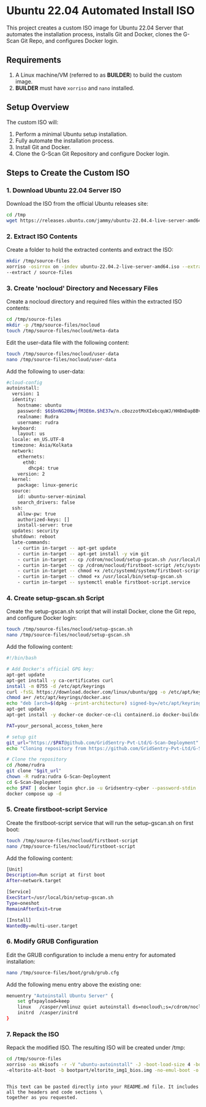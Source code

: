 # Ubuntu 22.04 Automated Install ISO

This project creates a custom ISO image for Ubuntu 22.04 Server that automates the installation process, installs Git and Docker, clones the G-Scan Git Repo, and configures Docker login.

## Requirements

1. A Linux machine/VM (referred to as **BUILDER**) to build the custom image.
2. **BUILDER** must have `xorriso` and `nano` installed.

## Setup Overview

The custom ISO will:
1. Perform a minimal Ubuntu setup installation.
2. Fully automate the installation process.
3. Install Git and Docker.
4. Clone the G-Scan Git Repository and configure Docker login.

## Steps to Create the Custom ISO

### 1. Download Ubuntu 22.04 Server ISO

Download the ISO from the official Ubuntu releases site:

```bash
cd /tmp
wget https://releases.ubuntu.com/jammy/ubuntu-22.04.4-live-server-amd64.iso
```

### 2. Extract ISO Contents

Create a folder to hold the extracted contents and extract the ISO:

```bash
mkdir /tmp/source-files
xorriso -osirrox on -indev ubuntu-22.04.2-live-server-amd64.iso --extract_boot_images source-files/bootpart \
--extract / source-files
```

### 3. Create 'nocloud' Directory and Necessary Files

Create a nocloud directory and required files within the extracted ISO contents:

```bash
cd /tmp/source-files
mkdir -p /tmp/source-files/nocloud
touch /tmp/source-files/nocloud/meta-data
```

Edit the user-data file with the following content:
```bash
touch /tmp/source-files/nocloud/user-data
nano /tmp/source-files/nocloud/user-data
```

Add the following to user-data:
```bash
#cloud-config
autoinstall:
  version: 1
  identity:
    hostname: ubuntu
    password: $6$bnNG20NwjfM3E6m.$hE37w/n.c8ozzotMnXIebcquWJ/HH8mDapBBvYrLyKfLj8Rpu2lzBylBvT9o3o8NQFSJXpHiotu8S/1LzS1GK1
    realname: Rudra
    username: rudra
  keyboard:
    layout: us
  locale: en_US.UTF-8
  timezone: Asia/Kolkata
  network:
    ethernets:
      eth0:
        dhcp4: true
    version: 2
  kernel:
    package: linux-generic
  source:
    id: ubuntu-server-minimal
    search_drivers: false
  ssh:
    allow-pw: true
    authorized-keys: []
    install-server: true
  updates: security
  shutdown: reboot
  late-commands:
    - curtin in-target -- apt-get update
    - curtin in-target -- apt-get install -y vim git
    - curtin in-target -- cp /cdrom/nocloud/setup-gscan.sh /usr/local/bin/
    - curtin in-target -- cp /cdrom/nocloud/firstboot-script /etc/systemd/system/firstboot-script.service
    - curtin in-target -- chmod +x /etc/systemd/system/firstboot-script.service
    - curtin in-target -- chmod +x /usr/local/bin/setup-gscan.sh
    - curtin in-target -- systemctl enable firstboot-script.service
```

### 4. Create setup-gscan.sh Script

Create the setup-gscan.sh script that will install Docker, clone the Git repo, and configure Docker login:
```bash
touch /tmp/source-files/nocloud/setup-gscan.sh
nano /tmp/source-files/nocloud/setup-gscan.sh
```

Add the following content:
```bash
#!/bin/bash

# Add Docker's official GPG key:
apt-get update
apt-get install -y ca-certificates curl
install -m 0755 -d /etc/apt/keyrings
curl -fsSL https://download.docker.com/linux/ubuntu/gpg -o /etc/apt/keyrings/docker.asc
chmod a+r /etc/apt/keyrings/docker.asc
echo "deb [arch=$(dpkg --print-architecture) signed-by=/etc/apt/keyrings/docker.asc] https://download.docker.com/linux/ubuntu  $(. /etc/os-release && echo "$VERSION_CODENAME") stable" | tee /etc/apt/sources.list.d/docker.list > /dev/null
apt-get update
apt-get install -y docker-ce docker-ce-cli containerd.io docker-buildx-plugin docker-compose-plugin

PAT=your_personal_access_token_here

# setup git
git_url="https://$PAT@github.com/GridSentry-Pvt-Ltd/G-Scan-Deployment"
echo "Cloning repository from https://github.com/GridSentry-Pvt-Ltd/G-Scan-Deployment ..."

# Clone the repository
cd /home/rudra
git clone "$git_url"
chown -R rudra:rudra G-Scan-Deployment
cd G-Scan-Deployment
echo $PAT | docker login ghcr.io -u Gridsentry-cyber --password-stdin
docker compose up -d
```

### 5. Create firstboot-script Service

Create the firstboot-script service that will run the setup-gscan.sh on first boot:

```bash
touch /tmp/source-files/nocloud/firstboot-script
nano /tmp/source-files/nocloud/firstboot-script
```

Add the following content:
```bash
[Unit]
Description=Run script at first boot
After=network.target

[Service]
ExecStart=/usr/local/bin/setup-gscan.sh
Type=oneshot
RemainAfterExit=true

[Install]
WantedBy=multi-user.target
```

### 6. Modify GRUB Configuration

Edit the GRUB configuration to include a menu entry for automated installation:

```bash
nano /tmp/source-files/boot/grub/grub.cfg
```

Add the following menu entry above the existing one:
```bash
menuentry "Autoinstall Ubuntu Server" {
    set gfxpayload=keep
    linux   /casper/vmlinuz quiet autoinstall ds=nocloud\;s=/cdrom/nocloud/  ---
    initrd  /casper/initrd
}
```
### 7. Repack the ISO

Repack the modified ISO. The resulting ISO will be created under /tmp:
```bash
cd /tmp/source-files
xorriso -as mkisofs -r -V "ubuntu-autoinstall" -J -boot-load-size 4 -boot-info-table -input-charset utf-8 \
-eltorito-alt-boot -b bootpart/eltorito_img1_bios.img -no-emul-boot -o ../installer.iso .
```

```vbnet

This text can be pasted directly into your README.md file. It includes all the headers and code sections \
together as you requested.

```